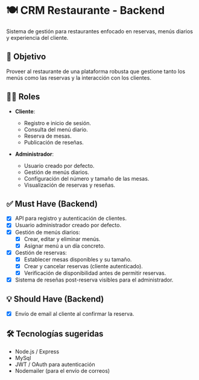 # 🍽️ CRM Restaurante - Backend

Sistema de gestión para restaurantes enfocado en reservas, menús diarios y experiencia del cliente.

## 🎯 Objetivo

Proveer al restaurante de una plataforma robusta que gestione tanto los menús como las reservas y la interacción con los clientes.

## 🧑‍💻 Roles

- **Cliente**:
  - Registro e inicio de sesión.
  - Consulta del menú diario.
  - Reserva de mesas.
  - Publicación de reseñas.

- **Administrador**:
  - Usuario creado por defecto.
  - Gestión de menús diarios.
  - Configuración del número y tamaño de las mesas.
  - Visualización de reservas y reseñas.

## ✅ Must Have (Backend)

- [x] API para registro y autenticación de clientes.
- [x] Usuario administrador creado por defecto.
- [x] Gestión de menús diarios:
  - [x] Crear, editar y eliminar menús.
  - [x] Asignar menú a un día concreto.
- [x] Gestión de reservas:
  - [x] Establecer mesas disponibles y su tamaño.
  - [x] Crear y cancelar reservas (cliente autenticado).
  - [x] Verificación de disponibilidad antes de permitir reservas.
- [x] Sistema de reseñas post-reserva visibles para el administrador.

## 💡 Should Have (Backend)

- [X] Envío de email al cliente al confirmar la reserva.

## 🛠️ Tecnologías sugeridas

- Node.js / Express
- MySql
- JWT / OAuth para autenticación
- Nodemailer (para el envío de correos)
